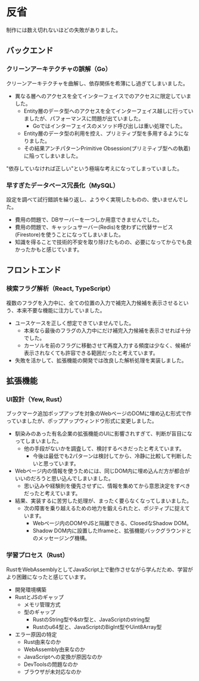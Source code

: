 # 反省
制作には数え切れないほどの失敗がありました。

## バックエンド
### クリーンアーキテクチャの誤解（Go）
クリーンアーキテクチャを曲解し、依存関係を希薄にし過ぎてしまいました。
- 異なる層へのアクセスを全てインターフェイスでのアクセスに限定していました。
    - Entity層のデータ型へのアクセスを全てインターフェイス越しに行っていましたが、パフォーマンスに問題が出ていました。
        - Goではインターフェイスのメソッド呼び出しは重い処理でした。
    - Entity層のデータ型の利用を控え、プリミティブ型を多用するようになりました。
    - その結果アンチパターンPrimitive Obsession(プリミティブ型への執着)に陥ってしまいました。

"依存していなければ正しい"という極端な考えになってしまっていました。

### 早すぎたデータベース冗長化（MySQL）
設定を調べて試行錯誤を繰り返し、ようやく実現したものの、使いませんでした。
- 費用の問題で、DBサーバーを一つしか用意できませんでした。
- 費用の問題で、キャッシュサーバー(Redis)を使わずに代替サービス(Firestore)を使うことになってしまいました。
- 知識を得ることで技術的不安を取り除けたものの、必要になってからでも良かったかもと感じています。

## フロントエンド
### 検索フラグ解析（React, TypeScript）
複数のフラグを入力中に、全ての位置の入力で補完入力候補を表示させるという、本来不要な機能に注力していました。
- ユースケースを正しく想定できていませんでした。
    - 本来なら最後のフラグの入力中にだけ補完入力候補を表示させれば十分でした。
    - カーソルを前のフラグに移動させて再度入力する頻度は少なく、候補が表示されなくても許容できる範囲だったと考えています。
- 失敗を活かして、拡張機能の開発では改良した解析処理を実装しました。

## 拡張機能
### UI設計（Yew, Rust）
ブックマーク追加ポップアップを対象のWebページのDOMに埋め込む形式で作っていましたが、ポップアップウィンドウ形式に変更しました。
- 馴染みのあった有名企業の拡張機能のUIに影響されすぎて、判断が盲目になってしまいました。
    - 他の手段がないかを調査して、検討するべきだったと考えています。
        - 今後は最低でも2パターンは検討してから、冷静に比較して判断したいと思っています。
- Webページ内の情報を使うためには、同じDOM内に埋め込んだ方が都合がいいのだろうと思い込んでしまいました。
    - 思い込みや経験則を優先させずに、情報を集めてから意思決定をすべきだったと考えています。
- 結果、実装するに苦労した処理が、まったく要らなくなってしまいました。
    - 次の障害を乗り越えるための地力を鍛えられたと、ポジティブに捉えています。
        - Webページ内のDOMやJSと隔離できる、ClosedなShadow DOM。
        - Shadow DOM内に設置したIframeと、拡張機能バックグラウンドとのメッセージング機構。

### 学習プロセス（Rust）
RustをWebAssemblyとしてJavaScript上で動作させながら学んだため、学習がより困難になったと感じています。
- 開発環境構築
- RustとJSのギャップ
    - メモリ管理方式
    - 型のギャップ
        - RustのString型や&str型と、JavaScriptのstring型
        - Rustのu64型と、JavaScriptのBigInt型やUint8Array型
- エラー原因の特定
    - Rust由来なのか
    - WebAssembly由来なのか
    - JavaScriptへの変換が原因なのか
    - DevToolsの問題なのか
    - ブラウザが未対応なのか
